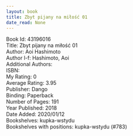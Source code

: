 ```yaml
---
layout: book
title: Zbyt pijany na miłość 01
date_read: None
---
```


Book Id: 43196016<br />
Title: Zbyt pijany na miłość 01<br />
Author: Aoi Hashimoto<br />
Author l-f: Hashimoto, Aoi<br />
Additional Authors: <br />
ISBN: <br />
My Rating: 0<br />
Average Rating: 3.95<br />
Publisher: Dango<br />
Binding: Paperback<br />
Number of Pages: 191<br />
Year Published: 2018<br />
Date Added: 2020/01/12<br />
Bookshelves: kupka-wstydu<br />
Bookshelves with positions: kupka-wstydu (#783)<br />

